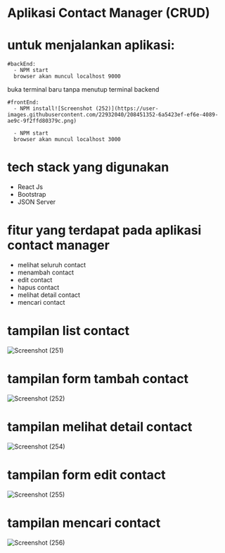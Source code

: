 # Aplikasi Contact Manager (CRUD)
  # untuk menjalankan aplikasi:
    #backEnd:
      - NPM start
      browser akan muncul localhost 9000
  buka terminal baru tanpa menutup terminal backend
  
    #frontEnd:
      - NPM install![Screenshot (252)](https://user-images.githubusercontent.com/22932040/208451352-6a5423ef-ef6e-4089-ae9c-9f2ffd80379c.png)

      - NPM start
      browser akan muncul localhost 3000

# tech stack yang digunakan
  - React Js
  - Bootstrap
  - JSON Server
  
# fitur yang terdapat pada aplikasi contact manager
  - melihat seluruh contact
  - menambah contact 
  - edit contact
  - hapus contact
  - melihat detail contact
  - mencari contact
# tampilan list contact
![Screenshot (251)](https://user-images.githubusercontent.com/22932040/208451077-d378daa4-2f26-4f92-b23a-32778a865b85.png)
# tampilan form tambah contact
![Screenshot (252)](https://user-images.githubusercontent.com/22932040/208451390-8c9c0c7c-17f7-4cd2-8bcc-9a8f60ced8bc.png)
# tampilan melihat detail contact
![Screenshot (254)](https://user-images.githubusercontent.com/22932040/208451534-713d535b-9d2f-4e4f-b9e1-7d599694b5b0.png)
# tampilan form edit contact
![Screenshot (255)](https://user-images.githubusercontent.com/22932040/208451646-e76e2a91-28e2-4614-8d27-2b395f5ab1e6.png)
# tampilan mencari contact
![Screenshot (256)](https://user-images.githubusercontent.com/22932040/208451736-65a9c650-8b2d-445f-a512-27fc3382072a.png)

